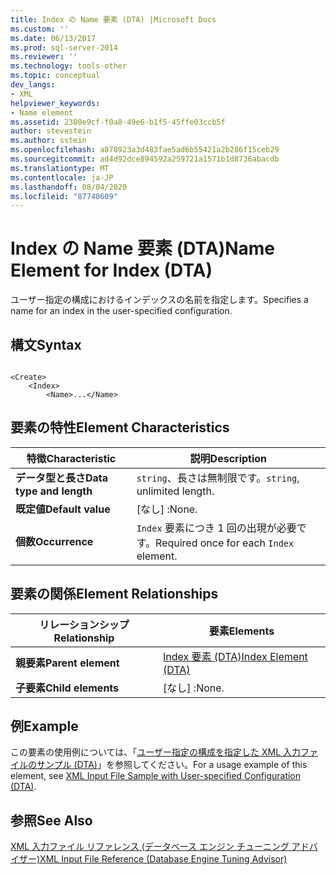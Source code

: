 ```yaml
---
title: Index の Name 要素 (DTA) |Microsoft Docs
ms.custom: ''
ms.date: 06/13/2017
ms.prod: sql-server-2014
ms.reviewer: ''
ms.technology: tools-other
ms.topic: conceptual
dev_langs:
- XML
helpviewer_keywords:
- Name element
ms.assetid: 2300e9cf-f0a8-49e6-b1f5-45ffe03ccb5f
author: stevestein
ms.author: sstein
ms.openlocfilehash: a878923a3d483fae5ad6b55421a2b286f15ceb29
ms.sourcegitcommit: ad4d92dce894592a259721a1571b1d8736abacdb
ms.translationtype: MT
ms.contentlocale: ja-JP
ms.lasthandoff: 08/04/2020
ms.locfileid: "87740609"
---
```

# <a name="name-element-for-index-dta"></a><span data-ttu-id="9f4e8-102">Index の Name 要素 (DTA)</span><span class="sxs-lookup"><span data-stu-id="9f4e8-102">Name Element for Index (DTA)</span></span>
  <span data-ttu-id="9f4e8-103">ユーザー指定の構成におけるインデックスの名前を指定します。</span><span class="sxs-lookup"><span data-stu-id="9f4e8-103">Specifies a name for an index in the user-specified configuration.</span></span>  
  
## <a name="syntax"></a><span data-ttu-id="9f4e8-104">構文</span><span class="sxs-lookup"><span data-stu-id="9f4e8-104">Syntax</span></span>  
  
```  
  
<Create>  
    <Index>  
        <Name>...</Name>  
```  
  
## <a name="element-characteristics"></a><span data-ttu-id="9f4e8-105">要素の特性</span><span class="sxs-lookup"><span data-stu-id="9f4e8-105">Element Characteristics</span></span>  
  
|<span data-ttu-id="9f4e8-106">特徴</span><span class="sxs-lookup"><span data-stu-id="9f4e8-106">Characteristic</span></span>|<span data-ttu-id="9f4e8-107">説明</span><span class="sxs-lookup"><span data-stu-id="9f4e8-107">Description</span></span>|  
|--------------------|-----------------|  
|<span data-ttu-id="9f4e8-108">**データ型と長さ**</span><span class="sxs-lookup"><span data-stu-id="9f4e8-108">**Data type and length**</span></span>|<span data-ttu-id="9f4e8-109">`string`、長さは無制限です。</span><span class="sxs-lookup"><span data-stu-id="9f4e8-109">`string`, unlimited length.</span></span>|  
|<span data-ttu-id="9f4e8-110">**既定値**</span><span class="sxs-lookup"><span data-stu-id="9f4e8-110">**Default value**</span></span>|<span data-ttu-id="9f4e8-111">[なし] :</span><span class="sxs-lookup"><span data-stu-id="9f4e8-111">None.</span></span>|  
|<span data-ttu-id="9f4e8-112">**個数**</span><span class="sxs-lookup"><span data-stu-id="9f4e8-112">**Occurrence**</span></span>|<span data-ttu-id="9f4e8-113">`Index` 要素につき 1 回の出現が必要です。</span><span class="sxs-lookup"><span data-stu-id="9f4e8-113">Required once for each `Index` element.</span></span>|  
  
## <a name="element-relationships"></a><span data-ttu-id="9f4e8-114">要素の関係</span><span class="sxs-lookup"><span data-stu-id="9f4e8-114">Element Relationships</span></span>  
  
|<span data-ttu-id="9f4e8-115">リレーションシップ</span><span class="sxs-lookup"><span data-stu-id="9f4e8-115">Relationship</span></span>|<span data-ttu-id="9f4e8-116">要素</span><span class="sxs-lookup"><span data-stu-id="9f4e8-116">Elements</span></span>|  
|------------------|--------------|  
|<span data-ttu-id="9f4e8-117">**親要素**</span><span class="sxs-lookup"><span data-stu-id="9f4e8-117">**Parent element**</span></span>|[<span data-ttu-id="9f4e8-118">Index 要素 &#40;DTA&#41;</span><span class="sxs-lookup"><span data-stu-id="9f4e8-118">Index Element &#40;DTA&#41;</span></span>](index-element-dta.md)|  
|<span data-ttu-id="9f4e8-119">**子要素**</span><span class="sxs-lookup"><span data-stu-id="9f4e8-119">**Child elements**</span></span>|<span data-ttu-id="9f4e8-120">[なし] :</span><span class="sxs-lookup"><span data-stu-id="9f4e8-120">None.</span></span>|  
  
## <a name="example"></a><span data-ttu-id="9f4e8-121">例</span><span class="sxs-lookup"><span data-stu-id="9f4e8-121">Example</span></span>  
 <span data-ttu-id="9f4e8-122">この要素の使用例については、「[ユーザー指定の構成を指定した XML 入力ファイルのサンプル &#40;DTA&#41;](xml-input-file-sample-with-user-specified-configuration-dta.md)」を参照してください。</span><span class="sxs-lookup"><span data-stu-id="9f4e8-122">For a usage example of this element, see [XML Input File Sample with User-specified Configuration &#40;DTA&#41;](xml-input-file-sample-with-user-specified-configuration-dta.md).</span></span>  
  
## <a name="see-also"></a><span data-ttu-id="9f4e8-123">参照</span><span class="sxs-lookup"><span data-stu-id="9f4e8-123">See Also</span></span>  
 [<span data-ttu-id="9f4e8-124">XML 入力ファイル リファレンス &#40;データベース エンジン チューニング アドバイザー&#41;</span><span class="sxs-lookup"><span data-stu-id="9f4e8-124">XML Input File Reference &#40;Database Engine Tuning Advisor&#41;</span></span>](xml-input-file-reference-database-engine-tuning-advisor.md)  
  
  
